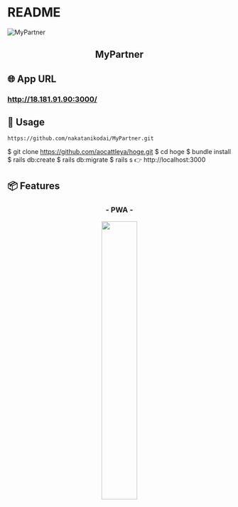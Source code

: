 # README

![MyPartner](https://gyazo.com/b1ea1ee6ca0993eed9e424680ead8409)

<h2 align="center">MyPartner</h2>


## 🌐 App URL
### **http://18.181.91.90:3000/**

## 💬 Usage
`https://github.com/nakatanikodai/MyPartner.git`

$ git clone https://github.com/aocattleya/hoge.git
$ cd hoge
$ bundle install
$ rails db:create
$ rails db:migrate
$ rails s
👉 http://localhost:3000

## 📦 Features
<h3 align="center">- PWA -</h3>

<p align="center">
  <img src="https://〜.jpg" width=40%>
</p>




